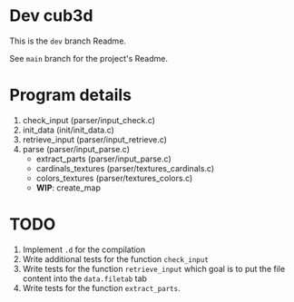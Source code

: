 # Dev cub3d
This is the `dev` branch Readme.

See `main` branch for the project's Readme.

# Program details

1. check_input (parser/input_check.c)
2. init_data (init/init_data.c)
3. retrieve_input (parser/input_retrieve.c)
4. parse (parser/input_parse.c) 
	- extract_parts (parser/input_parse.c)
	- cardinals_textures (parser/textures_cardinals.c)
	- colors_textures (parser/textures_colors.c)
	- **WIP**: create_map

# TODO

1. Implement `.d` for the compilation
2. Write additional tests for the function `check_input`
3. Write tests for the function `retrieve_input` which goal is to put the file content into the `data.filetab` tab
4. Write tests for the function `extract_parts`.